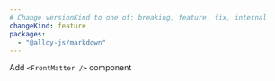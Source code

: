 ```yaml
---
# Change versionKind to one of: breaking, feature, fix, internal
changeKind: feature
packages:
  - "@alloy-js/markdown"
---
```


Add `<FrontMatter />` component
